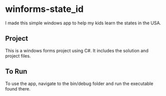# winforms-state_id
I made this simple windows app to help my kids learn the states in the USA.  

## Project
This is a windows forms project using C#.  It includes the solution and project files.

## To Run
To use the app, navigate to the bin/debug folder and run the executable found there.

